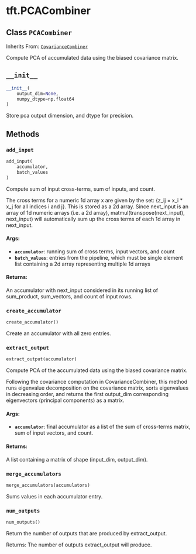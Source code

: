 <div itemscope itemtype="http://developers.google.com/ReferenceObject">
<meta itemprop="name" content="tft.PCACombiner" />
<meta itemprop="path" content="Stable" />
<meta itemprop="property" content="__init__"/>
<meta itemprop="property" content="add_input"/>
<meta itemprop="property" content="create_accumulator"/>
<meta itemprop="property" content="extract_output"/>
<meta itemprop="property" content="merge_accumulators"/>
<meta itemprop="property" content="num_outputs"/>
</div>

# tft.PCACombiner

## Class `PCACombiner`

Inherits From: [`CovarianceCombiner`](../tft/CovarianceCombiner.md)

Compute PCA of accumulated data using the biased covariance matrix.

<h2 id="__init__"><code>__init__</code></h2>

``` python
__init__(
    output_dim=None,
    numpy_dtype=np.float64
)
```

Store pca output dimension, and dtype for precision.



## Methods

<h3 id="add_input"><code>add_input</code></h3>

``` python
add_input(
    accumulator,
    batch_values
)
```

Compute sum of input cross-terms, sum of inputs, and count.

The cross terms for a numeric 1d array x are given by the set:
{z_ij = x_i * x_j for all indices i and j}. This is stored as a 2d array.
Since next_input is an array of 1d numeric arrays (i.e. a 2d array),
matmul(transpose(next_input), next_input) will automatically sum up
the cross terms of each 1d array in next_input.

#### Args:

* <b>`accumulator`</b>: running sum of cross terms, input vectors, and count
* <b>`batch_values`</b>: entries from the pipeline, which must be single element list
      containing a 2d array
  representing multiple 1d arrays


#### Returns:

An accumulator with next_input considered in its running list of
sum_product, sum_vectors, and count of input rows.

<h3 id="create_accumulator"><code>create_accumulator</code></h3>

``` python
create_accumulator()
```

Create an accumulator with all zero entries.

<h3 id="extract_output"><code>extract_output</code></h3>

``` python
extract_output(accumulator)
```

Compute PCA of the accumulated data using the biased covariance matrix.

Following the covariance computation in CovarianceCombiner, this method runs
eigenvalue decomposition on the covariance matrix, sorts eigenvalues in
decreasing order, and returns the first output_dim corresponding
eigenvectors (principal components) as a matrix.

#### Args:

* <b>`accumulator`</b>: final accumulator as a list of the sum of cross-terms matrix,
    sum of input vectors, and count.


#### Returns:

A list containing a matrix of shape (input_dim, output_dim).

<h3 id="merge_accumulators"><code>merge_accumulators</code></h3>

``` python
merge_accumulators(accumulators)
```

Sums values in each accumulator entry.

<h3 id="num_outputs"><code>num_outputs</code></h3>

``` python
num_outputs()
```

Return the number of outputs that are produced by extract_output.

Returns: The number of outputs extract_output will produce.



